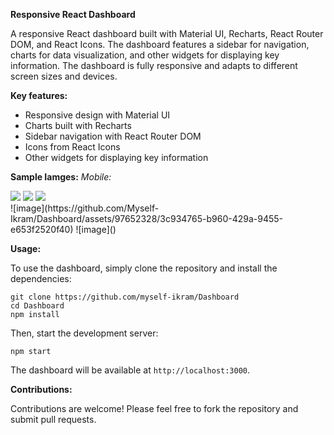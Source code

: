 **Responsive React Dashboard**

A responsive React dashboard built with Material UI, Recharts, React Router DOM, and React Icons. The dashboard features a sidebar for navigation, charts for data visualization, and other widgets for displaying key information. The dashboard is fully responsive and adapts to different screen sizes and devices.

**Key features:**

* Responsive design with Material UI
* Charts built with Recharts
* Sidebar navigation with React Router DOM
* Icons from React Icons
* Other widgets for displaying key information

**Sample Iamges:**
*Mobile:*
<div>
  <img src="https://github.com/Myself-Ikram/Dashboard/assets/97652328/3c934765-b960-429a-9455-e653f2520f40" />
  <img src="https://github.com/Myself-Ikram/Dashboard/assets/97652328/3c934765-b960-429a-9455-e653f2520f40" />
  <img src="https://github.com/Myself-Ikram/Dashboard/assets/97652328/d17fb8ad-fc1c-4c56-b921-675822ab743f" />
</div>
![image](https://github.com/Myself-Ikram/Dashboard/assets/97652328/3c934765-b960-429a-9455-e653f2520f40)
![image]()


**Usage:**

To use the dashboard, simply clone the repository and install the dependencies:

```
git clone https://github.com/myself-ikram/Dashboard
cd Dashboard
npm install
```

Then, start the development server:

```
npm start
```

The dashboard will be available at `http://localhost:3000`.

**Contributions:**

Contributions are welcome! Please feel free to fork the repository and submit pull requests.
